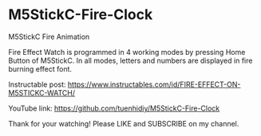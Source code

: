 # M5StickC-Fire-Clock
M5StickC Fire Animation

Fire Effect Watch is programmed in 4 working modes by pressing Home Button of M5StickC. In all modes, letters and numbers are displayed in fire burning effect font.

Instructable post: https://www.instructables.com/id/FIRE-EFFECT-ON-M5STICKC-WATCH/

YouTube link: https://github.com/tuenhidiy/M5StickC-Fire-Clock

Thank for your watching!
Please LIKE and SUBSCRIBE on my channel.
